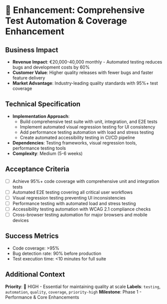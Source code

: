 # 🎯 Enhancement: Comprehensive Test Automation & Coverage Enhancement

## Business Impact
- **Revenue Impact**: €20,000-40,000 monthly - Automated testing reduces bugs and development costs by 60%
- **Customer Value**: Higher quality releases with fewer bugs and faster feature delivery
- **Market Advantage**: Industry-leading quality standards with 95%+ test coverage

## Technical Specification
- **Implementation Approach**: 
  - Build comprehensive test suite with unit, integration, and E2E tests
  - Implement automated visual regression testing for UI consistency
  - Add performance testing automation with load and stress testing
  - Create automated accessibility testing in CI/CD pipeline
- **Dependencies**: Testing frameworks, visual regression tools, performance testing tools
- **Complexity**: Medium (5-6 weeks)

## Acceptance Criteria
- [ ] Achieve 95%+ code coverage with comprehensive unit and integration tests
- [ ] Automated E2E testing covering all critical user workflows
- [ ] Visual regression testing preventing UI inconsistencies
- [ ] Performance testing with automated load and stress testing
- [ ] Accessibility testing automation with WCAG 2.1 compliance checks
- [ ] Cross-browser testing automation for major browsers and mobile devices

## Success Metrics
- Code coverage: >95%
- Bug detection rate: 90% before production
- Test execution time: <10 minutes for full suite

## Additional Context
**Priority**: 🔴 HIGH - Essential for maintaining quality at scale
**Labels**: `testing`, `automation`, `quality`, `coverage`, `priority-high`
**Milestone**: Phase 1 - Performance & Core Enhancements